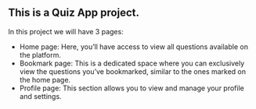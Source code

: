 ## This is a Quiz App project.

In this project we will have 3 pages:

- Home page: Here, you’ll have access to view all questions available on the platform.
- Bookmark page: This is a dedicated space where you can exclusively view the questions you’ve bookmarked, similar to the ones marked on the home page.
- Profile page: This section allows you to view and manage your profile and settings.
